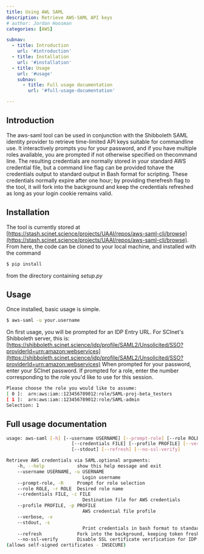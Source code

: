 ```yaml
---
title: Using AWL SAML
description: Retrieve AWS-SAML API keys
# author: Jordan Hoosman
categories: [AWS]

subnav:
  - title: Introduction
    url: '#introduction'
  - title: Installation
    url: '#installation'
  - title: Usage
    url: '#usage'
    subnav:
      - title: Full usage documentation
        url: '#full-usage-documentation'

---
```



## Introduction

The aws-saml tool can be used in conjunction with the Shibboleth SAML identity provider to retrieve time-limited API keys suitable for commandline use. It interactively prompts you for your password, and if you have multiple roles available, you are prompted if not otherwise specified on thecommand line. The resulting credentials are normally stored in your standard AWS credential file, but a command line flag can be provided tohave the credentials output to standard output in Bash format for scripting. These credentials normally expire after one hour; by providing therefresh flag to the tool, it will fork into the background and keep the credentials refreshed as long as your login cookie remains valid.

## Installation

The tool is currently stored at [https://stash.scinet.science/projects/UAAI/repos/aws-saml-cli/browse](https://stash.scinet.science/projects/UAAI/repos/aws-saml-cli/browse). From here, the code can be cloned to your local machine, and installed with the command 

```bash
$ pip install
```

from the directory containing *setup.py*

## Usage

Once installed, basic usage is simple.

```bash
$ aws-saml -u your.username
```

On first usage, you will be prompted for an IDP Entry URL. For SCInet's Shibboleth server, this is: 
[https://shibboleth.scinet.science/idp/profile/SAML2/Unsolicited/SSO?providerId=urn:amazon:webservices](https://shibboleth.scinet.science/idp/profile/SAML2/Unsolicited/SSO?providerId=urn:amazon:webservices)
When prompted for your password, enter your SCInet password. 
If prompted for a role, enter the number corresponding to the role you'd like to use for this session.


```bash
Please choose the role you would like to assume:
[ 0 ]:  arn:aws:iam::123456789012:role/SAML-proj-beta_testers
[ 1 ]:  arn:aws:iam::123456789012:role/SAML-admin
Selection: 1
```


## Full usage documentation

```bash
usage: aws-saml [-h] [--username USERNAME] [--prompt-role] [--role ROLE]
                        [--credentials FILE] [--profile PROFILE] [--verbose]
                        [--stdout] [--refresh] [--no-ssl-verify]

Retrieve AWS credentials via SAML.optional arguments:
    -h, --help            show this help message and exit  
    --username USERNAME, -u USERNAME
                            Login username  
    --prompt-role, -R     Prompt for role selection  
    --role ROLE, -r ROLE  Desired role name  
    --credentials FILE, -c FILE
                            Destination file for AWS credentials  
    --profile PROFILE, -p PROFILE
                            AWS credential file profile  
    --verbose, -v  
    --stdout, -s          
                            Print credentials in bash format to standard output  
    --refresh             Fork into the background, keeping token fresh  
    --no-ssl-verify       Disable SSL certificate verification for IDP
(allows self-signed certificates - INSECURE)

```
